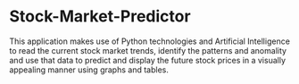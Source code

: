 # Stock-Market-Predictor
This application makes use of Python technologies and Artificial Intelligence to read the current stock market trends, identify the patterns and anomality and use that data to predict and display the future stock prices in a visually appealing manner using graphs and tables.
